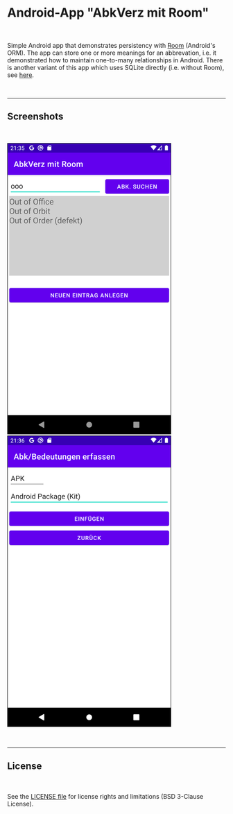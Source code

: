 # Android-App "AbkVerz mit Room" #

<br>

Simple Android app that demonstrates persistency with 
[Room](https://developer.android.com/training/data-storage/room/) (Android's ORM). 
The app can store one or more meanings for an abbrevation, i.e. it demonstrated how to maintain 
one-to-many relationships in Android. 
There is another variant of this app which uses SQLite directly (i.e. without Room), see
[here](https://github.com/MDecker-MobileComputing/Android_AbkVerz).

<br>

----
## Screenshots ##

<br>

![Screenshot 1](screenshot_1.png)  ![Screenshot 2](screenshot_2.png)

<br>

----
## License ##

<br>

See the [LICENSE file](LICENSE.md) for license rights and limitations (BSD 3-Clause License).

<br>
